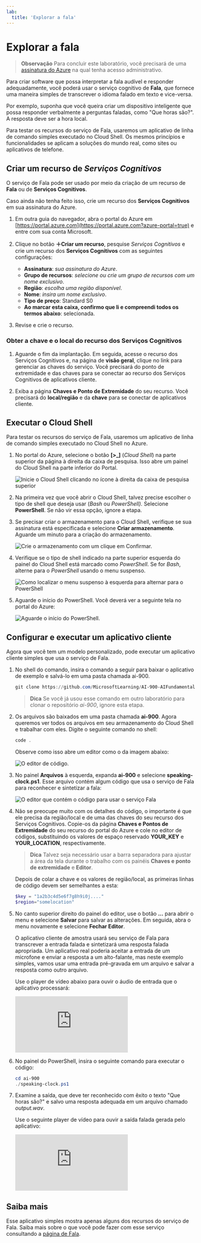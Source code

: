 ```yaml
---
lab:
  title: 'Explorar a fala'
---
```


# <a name="explore-speech"></a>Explorar a fala

> **Observação** Para concluir este laboratório, você precisará de uma [assinatura do Azure](https://azure.microsoft.com/free?azure-portal=true) na qual tenha acesso administrativo.

Para criar software que possa interpretar a fala audível e responder adequadamente, você poderá usar o serviço cognitivo de **Fala**, que fornece uma maneira simples de transcrever o idioma falado em texto e vice-versa.

Por exemplo, suponha que você queira criar um dispositivo inteligente que possa responder verbalmente a perguntas faladas, como "Que horas são?". A resposta deve ser a hora local.

Para testar os recursos do serviço de Fala, usaremos um aplicativo de linha de comando simples executado no Cloud Shell. Os mesmos princípios e funcionalidades se aplicam a soluções do mundo real, como sites ou aplicativos de telefone.

## <a name="create-a-cognitive-services-resource"></a>Criar um recurso de *Serviços Cognitivos*

O serviço de Fala pode ser usado por meio da criação de um recurso de **Fala** ou de **Serviços Cognitivos**.

Caso ainda não tenha feito isso, crie um recurso dos **Serviços Cognitivos** em sua assinatura do Azure.

1. Em outra guia do navegador, abra o portal do Azure em [https://portal.azure.com](https://portal.azure.com?azure-portal=true) e entre com sua conta Microsoft.

1. Clique no botão **&#65291;Criar um recurso**, pesquise *Serviços Cognitivos* e crie um recurso dos **Serviços Cognitivos** com as seguintes configurações:
    - **Assinatura**: *sua assinatura do Azure*.
    - **Grupo de recursos**: *selecione ou crie um grupo de recursos com um nome exclusivo*.
    - **Região**: *escolha uma região disponível*.
    - **Nome**: *insira um nome exclusivo*.
    - **Tipo de preço**: Standard S0
    - **Ao marcar esta caixa, confirmo que li e compreendi todos os termos abaixo**: selecionada.

1. Revise e crie o recurso.

### <a name="get-the-key-and-location-for-your-cognitive-services-resource"></a>Obter a chave e o local do recurso dos Serviços Cognitivos

1. Aguarde o fim da implantação. Em seguida, acesse o recurso dos Serviços Cognitivos e, na página de **visão geral**, clique no link para gerenciar as chaves do serviço. Você precisará do ponto de extremidade e das chaves para se conectar ao recurso dos Serviços Cognitivos de aplicativos cliente.

1. Exiba a página **Chaves e Ponto de Extremidade** do seu recurso. Você precisará do **local/região** e da **chave** para se conectar de aplicativos cliente.

## <a name="run-cloud-shell"></a>Executar o Cloud Shell

Para testar os recursos do serviço de Fala, usaremos um aplicativo de linha de comando simples executado no Cloud Shell no Azure.

1. No portal do Azure, selecione o botão **[>_]** (*Cloud Shell*) na parte superior da página à direita da caixa de pesquisa. Isso abre um painel do Cloud Shell na parte inferior do Portal.

    ![Inicie o Cloud Shell clicando no ícone à direita da caixa de pesquisa superior](media/recognize-synthesize-speech/powershell-portal-guide-1.png)

1. Na primeira vez que você abrir o Cloud Shell, talvez precise escolher o tipo de shell que deseja usar (*Bash* ou *PowerShell).* Selecione **PowerShell**. Se não vir essa opção, ignore a etapa.  

1. Se precisar criar o armazenamento para o Cloud Shell, verifique se sua assinatura está especificada e selecione **Criar armazenamento**. Aguarde um minuto para a criação do armazenamento.

    ![Crie o armazenamento com um clique em Confirmar.](media/recognize-synthesize-speech/powershell-portal-guide-2.png)

1. Verifique se o tipo de shell indicado na parte superior esquerda do painel do Cloud Shell está marcado como *PowerShell*. Se for *Bash*, alterne para o *PowerShell* usando o menu suspenso.

    ![Como localizar o menu suspenso à esquerda para alternar para o PowerShell](media/recognize-synthesize-speech/powershell-portal-guide-3.png)

1. Aguarde o início do PowerShell. Você deverá ver a seguinte tela no portal do Azure:  

    ![Aguarde o início do PowerShell.](media/recognize-synthesize-speech/powershell-prompt.png)

## <a name="configure-and-run-a-client-application"></a>Configurar e executar um aplicativo cliente

Agora que você tem um modelo personalizado, pode executar um aplicativo cliente simples que usa o serviço de Fala.

1. No shell do comando, insira o comando a seguir para baixar o aplicativo de exemplo e salvá-lo em uma pasta chamada ai-900.

    ```PowerShell
    git clone https://github.com/MicrosoftLearning/AI-900-AIFundamentals ai-900
    ```

    >**Dica** Se você já usou esse comando em outro laboratório para clonar o repositório *ai-900*, ignore esta etapa.

1. Os arquivos são baixados em uma pasta chamada **ai-900**. Agora queremos ver todos os arquivos em seu armazenamento do Cloud Shell e trabalhar com eles. Digite o seguinte comando no shell:

     ```PowerShell
    code .
    ```

    Observe como isso abre um editor como o da imagem abaixo:

    ![O editor de código.](media/recognize-synthesize-speech/powershell-portal-guide-4.png)

1. No painel **Arquivos** à esquerda, expanda **ai-900** e selecione **speaking-clock.ps1**. Esse arquivo contém algum código que usa o serviço de Fala para reconhecer e sintetizar a fala:

    ![O editor que contém o código para usar o serviço Fala](media/recognize-synthesize-speech/speaking-clock-code.png)

1. Não se preocupe muito com os detalhes do código, o importante é que ele precisa da região/local e de uma das chaves do seu recurso dos Serviços Cognitivos. Copie-os da página **Chaves e Pontos de Extremidade** do seu recurso do portal do Azure e cole no editor de códigos, substituindo os valores de espaço reservado **YOUR_KEY** e **YOUR_LOCATION**, respectivamente.

    > **Dica** Talvez seja necessário usar a barra separadora para ajustar a área da tela durante o trabalho com os painéis **Chaves e ponto de extremidade** e **Editor**.

    Depois de colar a chave e os valores de região/local, as primeiras linhas de código devem ser semelhantes a esta:

    ```PowerShell
    $key = "1a2b3c4d5e6f7g8h9i0j...."
    $region="somelocation"
    ```

1. No canto superior direito do painel do editor, use o botão **...** para abrir o menu e selecione **Salvar** para salvar as alterações. Em seguida, abra o menu novamente e selecione **Fechar Editor**.

    O aplicativo cliente de amostra usará seu serviço de Fala para transcrever a entrada falada e sintetizará uma resposta falada apropriada. Um aplicativo real poderia aceitar a entrada de um microfone e enviar a resposta a um alto-falante, mas neste exemplo simples, vamos usar uma entrada pré-gravada em um arquivo e salvar a resposta como outro arquivo.

    Use o player de vídeo abaixo para ouvir o áudio de entrada que o aplicativo processará:

    <div class="embeddedvideo"><iframe src="https://www.microsoft.com/videoplayer/embed/RWMAvi" frameborder="0" allowfullscreen="true" data-linktype="external"></iframe></div>

1. No painel do PowerShell, insira o seguinte comando para executar o código:

    ```PowerShell
    cd ai-900
    ./speaking-clock.ps1
    ```

1. Examine a saída, que deve ter reconhecido com êxito o texto "Que horas são?" e salvo uma resposta adequada em um arquivo chamado *output.wav*.

    Use o seguinte player de vídeo para ouvir a saída falada gerada pelo aplicativo:

    <div class="embeddedvideo"><iframe src="https://www.microsoft.com/videoplayer/embed/RWMSIU" frameborder="0" allowfullscreen="true" data-linktype="external"></iframe></div>

## <a name="learn-more"></a>Saiba mais

Esse aplicativo simples mostra apenas alguns dos recursos do serviço de Fala. Saiba mais sobre o que você pode fazer com esse serviço consultando a [página de Fala](https://azure.microsoft.com/services/cognitive-services/speech-services/).
